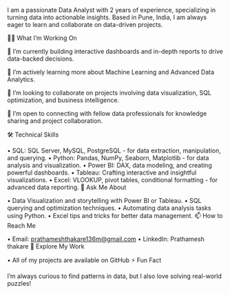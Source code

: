 I am a passionate Data Analyst with 2 years of experience, specializing in turning data into actionable insights. Based in Pune, India, I am always eager to learn and collaborate on data-driven projects.

👨‍💻 What I’m Working On

🔭 I’m currently building interactive dashboards and in-depth reports to drive data-backed decisions.

🌱 I’m actively learning more about Machine Learning and Advanced Data Analytics.

👯 I’m looking to collaborate on projects involving data visualization, SQL optimization, and business intelligence.

🤝 I’m open to connecting with fellow data professionals for knowledge sharing and project collaboration.

🛠️ Technical Skills

•	SQL: SQL Server, MySQL, PostgreSQL - for data extraction, manipulation, and querying.
•	Python: Pandas, NumPy, Seaborn, Matplotlib - for data analysis and visualization.
•	Power BI: DAX, data modeling, and creating powerful dashboards.
•	Tableau: Crafting interactive and insightful visualizations.
•	Excel: VLOOKUP, pivot tables, conditional formatting - for advanced data reporting.
💬 Ask Me About

•	Data Visualization and storytelling with Power BI or Tableau.
•	SQL querying and optimization techniques.
•	Automating data analysis tasks using Python.
•	Excel tips and tricks for better data management.
📫 How to Reach Me

•	Email: prathameshthakare136m@gmail.com
•	LinkedIn: Prathamesh thakare
🔗 Explore My Work

•	All of my projects are available on GitHub
⚡ Fun Fact

I’m always curious to find patterns in data, but I also love solving real-world puzzles!
